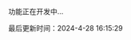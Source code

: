 <!--
 * @Description: 
 * @Author: prui
 * @Date: 2024-04-29 15:35:33
 * @LastEditTime: 2024-04-29 15:38:36
 * @LastEditors: prui
 * 不忘初心,不负梦想
-->
功能正在开发中...

最后更新时间：2024-4-28 16:15:29